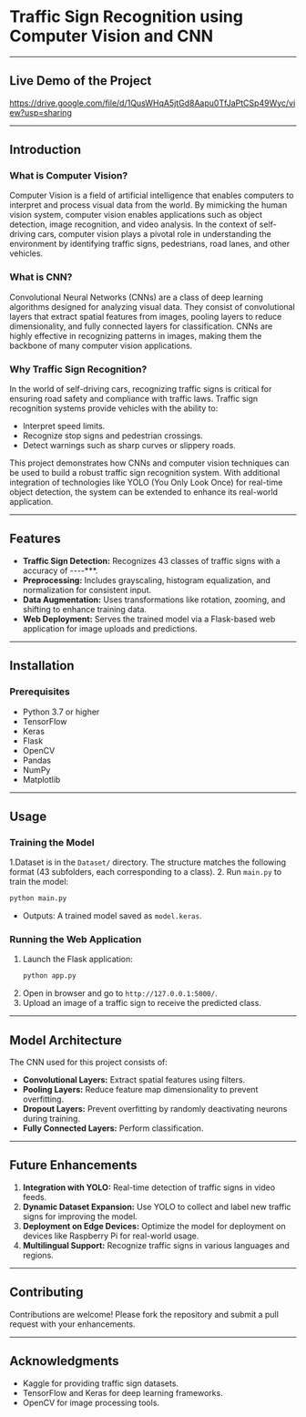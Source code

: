 # Traffic Sign Recognition using Computer Vision and CNN
---

## Live Demo of the Project
https://drive.google.com/file/d/1QusWHqA5jtGd8Aapu0TfJaPtCSp49Wyc/view?usp=sharing

---

## Introduction

### What is Computer Vision?

Computer Vision is a field of artificial intelligence that enables computers to interpret and process visual data from the world. By mimicking the human vision system, computer vision enables applications such as object detection, image recognition, and video analysis. In the context of self-driving cars, computer vision plays a pivotal role in understanding the environment by identifying traffic signs, pedestrians, road lanes, and other vehicles.

### What is CNN?

Convolutional Neural Networks (CNNs) are a class of deep learning algorithms designed for analyzing visual data. They consist of convolutional layers that extract spatial features from images, pooling layers to reduce dimensionality, and fully connected layers for classification. CNNs are highly effective in recognizing patterns in images, making them the backbone of many computer vision applications.

### Why Traffic Sign Recognition?

In the world of self-driving cars, recognizing traffic signs is critical for ensuring road safety and compliance with traffic laws. Traffic sign recognition systems provide vehicles with the ability to:

- Interpret speed limits.
- Recognize stop signs and pedestrian crossings.
- Detect warnings such as sharp curves or slippery roads.

This project demonstrates how CNNs and computer vision techniques can be used to build a robust traffic sign recognition system. With additional integration of technologies like YOLO (You Only Look Once) for real-time object detection, the system can be extended to enhance its real-world application.

---

## Features

- **Traffic Sign Detection:** Recognizes 43 classes of traffic signs with a accuracy of ----\*\*\*.
- **Preprocessing:** Includes grayscaling, histogram equalization, and normalization for consistent input.
- **Data Augmentation:** Uses transformations like rotation, zooming, and shifting to enhance training data.
- **Web Deployment:** Serves the trained model via a Flask-based web application for image uploads and predictions.



---

## Installation

### Prerequisites

- Python 3.7 or higher
- TensorFlow
- Keras
- Flask
- OpenCV
- Pandas
- NumPy
- Matplotlib

---

## Usage

### Training the Model

1.Dataset is in the `Dataset/` directory. The structure matches the following format (43 subfolders, each corresponding to a class).
2. Run `main.py` to train the model:
   ```bash
   python main.py
   ```
   - Outputs: A trained model saved as `model.keras`.

### Running the Web Application

1. Launch the Flask application:
   ```bash
   python app.py
   ```
2. Open in browser and go to `http://127.0.0.1:5000/`.
3. Upload an image of a traffic sign to receive the predicted class.

---

## Model Architecture

The CNN used for this project consists of:

- **Convolutional Layers:** Extract spatial features using filters.
- **Pooling Layers:** Reduce feature map dimensionality to prevent overfitting.
- **Dropout Layers:** Prevent overfitting by randomly deactivating neurons during training.
- **Fully Connected Layers:** Perform classification.

---

## Future Enhancements

1. **Integration with YOLO:** Real-time detection of traffic signs in video feeds.
2. **Dynamic Dataset Expansion:** Use YOLO to collect and label new traffic signs for improving the model.
3. **Deployment on Edge Devices:** Optimize the model for deployment on devices like Raspberry Pi for real-world usage.
4. **Multilingual Support:** Recognize traffic signs in various languages and regions.

---

## Contributing

Contributions are welcome! Please fork the repository and submit a pull request with your enhancements.

---

## Acknowledgments

- Kaggle for providing traffic sign datasets.
- TensorFlow and Keras for deep learning frameworks.
- OpenCV for image processing tools.


